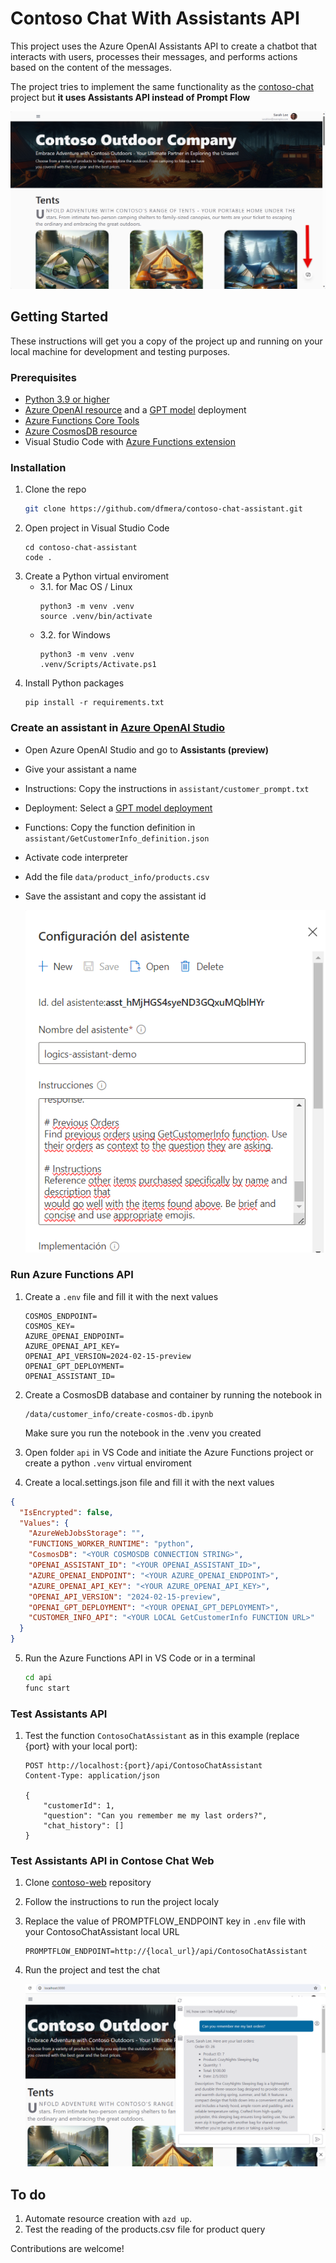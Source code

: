 # Contoso Chat With Assistants API

This project uses the Azure OpenAI Assistants API to create a chatbot that interacts with users, processes their messages, and performs actions based on the content of the messages.

The project tries to implement the same functionality as the [contoso-chat](https://github.com/Azure-Samples/contoso-chat/) project but **it uses Assistants API instead of Prompt Flow**

![Contoso Web Chat](images/contosoweb.png "Contoso Web Chat")

## Getting Started

These instructions will get you a copy of the project up and running on your local machine for development and testing purposes.

### Prerequisites

- [Python 3.9 or higher](https://www.python.org/downloads/)
- [Azure OpenAI resource](https://azure.microsoft.com/en-us/products/ai-services/openai-service) and a [GPT model](https://learn.microsoft.com/en-us/training/modules/get-started-openai/5-deploy-models) deployment
- [Azure Functions Core Tools](https://learn.microsoft.com/en-us/azure/azure-functions/functions-run-local)
- [Azure CosmosDB resource](https://learn.microsoft.com/en-us/azure/cosmos-db/nosql/quickstart-portal)
- Visual Studio Code with [Azure Functions extension](https://marketplace.visualstudio.com/items?itemName=ms-azuretools.vscode-azurefunctions)

### Installation

1. Clone the repo
   ```sh
   git clone https://github.com/dfmera/contoso-chat-assistant.git
   ```
2. Open project in Visual Studio Code
   ```
   cd contoso-chat-assistant
   code .
   ```
3. Create a Python virtual enviroment
   - 3.1. for Mac OS / Linux
      ```
      python3 -m venv .venv
      source .venv/bin/activate
      ```
   - 3.2. for Windows
      ```
      python3 -m venv .venv
      .venv/Scripts/Activate.ps1
      ```
4. Install Python packages
   ```
   pip install -r requirements.txt
   ```

### Create an assistant in [Azure OpenAI Studio](https://oai.azure.com/) 

- Open Azure OpenAI Studio and go to **Assistants (preview)**
- Give your assistant a name
- Instructions: Copy the instructions in ```assistant/customer_prompt.txt```
- Deployment: Select a [GPT model deployment](https://learn.microsoft.com/en-us/training/modules/get-started-openai/5-deploy-models)
- Functions: Copy the function definition in ```assistant/GetCustomerInfo_definition.json```
- Activate code interpreter
- Add the file ```data/product_info/products.csv```
- Save the assistant and copy the assistant id

   ![OpenAI Assistant Demo](images/AssistantDemo.png "OpenAI Assistant Demo")

### Run Azure Functions API

1. Create a ```.env``` file and fill it with the next values
   ```
   COSMOS_ENDPOINT=
   COSMOS_KEY=
   AZURE_OPENAI_ENDPOINT=
   AZURE_OPENAI_API_KEY=
   OPENAI_API_VERSION=2024-02-15-preview
   OPENAI_GPT_DEPLOYMENT=
   OPENAI_ASSISTANT_ID=
   ```

2. Create a CosmosDB database and container by running the notebook in
   ```
   /data/customer_info/create-cosmos-db.ipynb
   ```
   Make sure you run the notebook in the .venv you created

3. Open folder ```api``` in VS Code and initiate the Azure Functions project or create a python ```.venv``` virtual enviroment

4. Create a local.settings.json file and fill it with the next values
  ```json
  {
    "IsEncrypted": false,
    "Values": {
      "AzureWebJobsStorage": "",
      "FUNCTIONS_WORKER_RUNTIME": "python",
      "CosmosDB": "<YOUR COSMOSDB CONNECTION STRING>",
      "OPENAI_ASSISTANT_ID": "<YOUR OPENAI_ASSISTANT_ID>",
      "AZURE_OPENAI_ENDPOINT": "<YOUR AZURE_OPENAI_ENDPOINT>",
      "AZURE_OPENAI_API_KEY": "<YOUR AZURE_OPENAI_API_KEY>",
      "OPENAI_API_VERSION": "2024-02-15-preview",
      "OPENAI_GPT_DEPLOYMENT": "<YOUR OPENAI_GPT_DEPLOYMENT>",
      "CUSTOMER_INFO_API": "<YOUR LOCAL GetCustomerInfo FUNCTION URL>"
    }
  }
  ```

5. Run the Azure Functions API in VS Code or in a terminal
   ```sh
   cd api
   func start
   ```

### Test Assistants API

1. Test the function ```ContosoChatAssistant``` as in this example (replace {port} with your local port):
   ```
   POST http://localhost:{port}/api/ContosoChatAssistant
   Content-Type: application/json

   {
       "customerId": 1,
       "question": "Can you remember me my last orders?",
       "chat_history": []
   }
   ```

### Test Assistants API in Contose Chat Web

1. Clone [contoso-web](https://github.com/Azure-Samples/contoso-web) repository

2. Follow the instructions to run the project localy

3. Replace the value of PROMPTFLOW_ENDPOINT key in ```.env``` file with your ContosoChatAssistant local URL
   ```
   PROMPTFLOW_ENDPOINT=http://{local_url}/api/ContosoChatAssistant
   ```
4. Run the project and test the chat

   ![Contoso Web Chat](images/ContosoWebDemo.png "Contoso Web Chat")

## To do

1. Automate resource creation with ```azd up```.
2. Test the reading of the products.csv file for product query

Contributions are welcome!